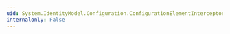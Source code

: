 ```yaml
---
uid: System.IdentityModel.Configuration.ConfigurationElementInterceptor.OnDeserializeUnrecognizedElement(System.String,System.Xml.XmlReader)
internalonly: False
---
```

